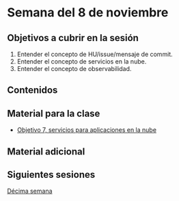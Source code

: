 # Semana del 8 de noviembre


## Objetivos a cubrir en la sesión

1. Entender el concepto de HU/issue/mensaje de commit.
1. Entender el concepto de servicios en la nube.
2. Entender el concepto de observabilidad.

## Contenidos

## Material para la clase

* [Objetivo 7, servicios para aplicaciones en la nube](http://jj.github.io/IV/documentos/proyecto/7.Servicios)

## Material adicional


## Siguientes sesiones

[Décima semana](semana-10.md)
